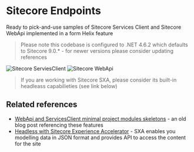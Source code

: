 # Sitecore Endpoints

Ready to pick-and-use samples of Sitecore Services Client and Sitecore WebApi implemented in a form Helix feature

> Please note this codebase is configured to .NET 4.6.2 which defaults to Sitecore 9.0.* - for newer versions please consider updating references

![Sitecore ServiesClient](https://raw.githubusercontent.com/wiki/MartinMiles/Sitecore.Endpoints/images/ServicesClient.png "Sitecore ServiesClient") ![Sitecore WebApi](https://raw.githubusercontent.com/wiki/MartinMiles/Sitecore.Endpoints/images/WebApi.png "Sitecore WebApi")

> If you are working with Sitecore SXA, please consider its built-in headleass capabilieties (see link below)

## Related references

* [WebApi and ServicesClient minimal project modules skeletons](http://blog.martinmiles.net/post/webapi-and-servicesclient-features-skeletons) - an old blog post referencing these features
* [Headless with Sitecore Experience Accelerator](https://doc.sitecore.com/developers/sxa/15/sitecore-experience-accelerator/en/headless.html) - SXA enables you modelling data in JSON format and provides API to access the content for the site
